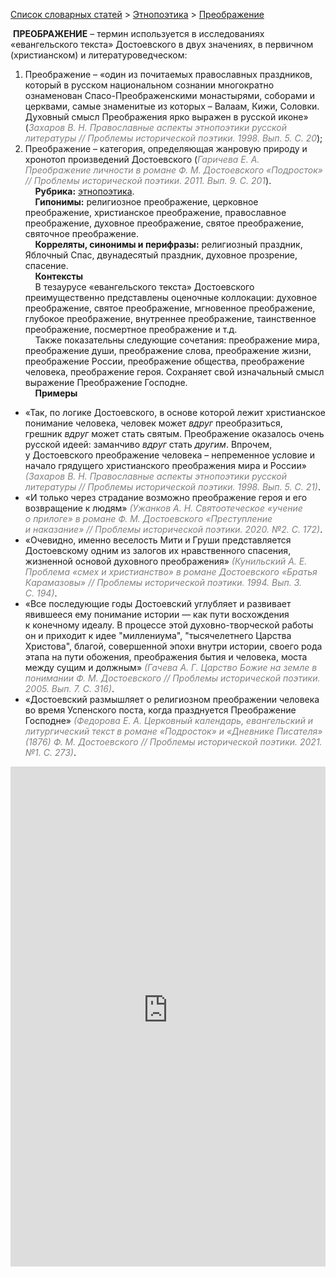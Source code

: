 <style>
st { color: Gray;
  font-style: italic;}
</style>

[Список словарных статей](https://thesaurus-dostoevsky.github.io/Thesaurus/) > [Этнопоэтика](ethnopoe.md) > [Преображение](преображение.md) 

&nbsp;**ПРЕОБРАЖЕНИЕ** – термин используется в исследованиях «евангельского текста» Достоевского в двух значениях, в первичном (христианском) и литературоведческом:
1) Преображение – «один из почитаемых православных праздников, который в русском национальном сознании многократно ознаменован Спасо-Преображенскими монастырями, соборами и церквами, самые знаменитые из которых – Валаам, Кижи, Соловки. Духовный смысл Преображения ярко выражен в русской иконе» (<st>Захаров В. Н. Православные аспекты этнопоэтики русской литературы // Проблемы исторической поэтики. 1998. Вып. 5. С. 20</st>);
2) Преображение – категория, определяющая жанровую природу и хронотоп произведений Достоевского (<st>Гаричева Е. А. Преображение личности в романе Ф. М. Достоевского «Подросток» // Проблемы исторической поэтики. 2011. Вып. 9. С. 201</st>).  
&nbsp;&nbsp;&nbsp;&nbsp;**Рубрика:** [этнопоэтика](ethnopoe.md).  
&nbsp;&nbsp;&nbsp;&nbsp;**Гипонимы:** религиозное преображение, церковное преображение, христианское преображение, православное преображение, духовное преображение, святое преображение, святочное преображение.  
&nbsp;&nbsp;&nbsp;&nbsp;**Корреляты, синонимы и перифразы:** религиозный праздник, Яблочный Спас, двунадесятый праздник, духовное прозрение, спасение.  
&nbsp;&nbsp;&nbsp;&nbsp;**Контексты**  
&nbsp;&nbsp;&nbsp;&nbsp;В тезаурусе «евангельского текста» Достоевского преимущественно представлены оценочные коллокации: духовное преображение, святое преображение, мгновенное преображение, глубокое преображение, внутреннее преображение,  таинственное преображение, посмертное преображение и т.д.  
&nbsp;&nbsp;&nbsp;&nbsp;Также показательны следующие сочетания: преображение мира, преображение души, преображение слова, преображение жизни, преображение России, преображение общества, преображение человека, преображение героя. Сохраняет свой изначальный смысл выражение  Преображение Господне.  <br>
&nbsp;&nbsp;&nbsp;&nbsp;**Примеры**  
* «Так, по логике Достоевского, в основе которой лежит христианское понимание человека, человек может *вдруг* преобразиться, грешник *вдруг* может стать святым. Преображение оказалось очень русской идеей: заманчиво *вдруг* стать *другим*. Впрочем, у Достоевского преображение человека – непременное условие и начало грядущего христианского преображения мира и России» <st>(Захаров В. Н. Православные аспекты этнопоэтики русской литературы // Проблемы исторической поэтики. 1998. Вып. 5. С. 21)</st>.
* «И только через страдание возможно преображение героя и его возвращение к людям» <st>(Ужанков А. Н. Святоотеческое «учение о прилоге» в романе Ф. М. Достоевского «Преступление и наказание» // Проблемы исторической поэтики. 2020. №2. С. 172)</st>.
* «Очевидно, именно веселость Мити и Груши представляется Достоевскому одним из залогов их нравственного спасения, жизненной основой духовного преображения»  <st>(Кунильский А. Е. Проблема «смех и христианство» в романе Достоевского «Братья Карамазовы» // Проблемы исторической поэтики. 1994. Вып. 3. С. 194)</st>.
* «Все последующие годы Достоевский углубляет и развивает явившееся ему понимание истории — как пути восхождения к конечному идеалу. В процессе этой духовно-творческой работы он и приходит к идее "миллениума", "тысячелетнего Царства Христова", благой, совершенной эпохи внутри истории, своего рода этапа на пути обожения, преображения бытия и человека, моста между сущим и должным» <st>(Гачева А. Г. Царство Божие на земле в понимании Ф. М. Достоевского // Проблемы исторической поэтики. 2005. Вып. 7. С. 316)</st>.
* «Достоевский размышляет о религиозном преображении человека во время Успенского поста, когда празднуется Преображение Господне»  <st>(Федорова Е. А. Церковный календарь, евангельский и литургический текст в романе «Подросток» и «Дневнике Писателя» (1876) Ф. М. Достоевского // Проблемы исторической поэтики. 2021. №1. С. 273)</st>. 

<iframe src="https://thesaurus-dostoevsky.github.io/nk/преображение.html" style="border:0px;width:100%;height:800px" allowfullscreen="true" webkitallowfullscreen="true" mozallowfullscreen="true">
